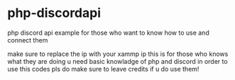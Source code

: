 # php-discordapi
php discord api example for those who want to know how to use and connect them

make sure to replace the ip with your xammp ip this is for those who knows what they are doing u need basic knowladge of php and discord in order to use this codes pls do make sure to leave credits if u do use them!